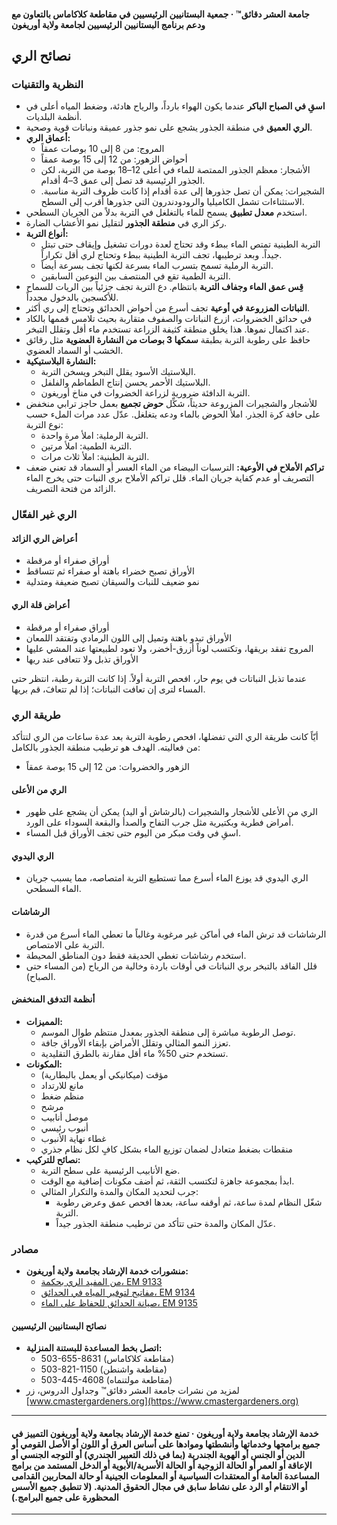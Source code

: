 #### جامعة العشر دقائق™ · جمعية البستانيين الرئيسيين في مقاطعة كلاكاماس بالتعاون مع ودعم برنامج البستانيين الرئيسيين لجامعة ولاية أوريغون

## نصائح الري

### النظرية والتقنيات

- **اسقِ في الصباح الباكر** عندما يكون الهواء بارداً، والرياح هادئة، وضغط المياه أعلى في أنظمة البلديات.
- **الري العميق** في منطقة الجذور يشجع على نمو جذور عميقة ونباتات قوية وصحية.
- **أعماق الري:**
  - المروج: من 8 إلى 10 بوصات عمقاً
  - أحواض الزهور: من 12 إلى 15 بوصة عمقاً
  - الأشجار: معظم الجذور الممتصة للماء في أعلى 12–18 بوصة من التربة، لكن الجذور الرئيسية قد تصل إلى عمق 3–4 أقدام.
  - الشجيرات: يمكن أن تصل جذورها إلى عدة أقدام إذا كانت ظروف التربة مناسبة. الاستثناءات تشمل الكاميليا والرودودندرون التي جذورها أقرب إلى السطح.
- استخدم **معدل تطبيق** يسمح للماء بالتغلغل في التربة بدلاً من الجريان السطحي.
- ركز الري في **منطقة الجذور** لتقليل نمو الأعشاب الضارة.
- **أنواع التربة:**
  - التربة الطينية تمتص الماء ببطء وقد تحتاج لعدة دورات تشغيل وإيقاف حتى تبتل جيداً. وبعد ترطيبها، تجف التربة الطينية ببطء وتحتاج لري أقل تكراراً.
  - التربة الرملية تسمح بتسرب الماء بسرعة لكنها تجف بسرعة أيضاً.
  - التربة الطمية تقع في المنتصف بين النوعين السابقين.
- **قِس عمق الماء وجفاف التربة** بانتظام. دع التربة تجف جزئياً بين الريات للسماح للأكسجين بالدخول مجدداً.
- **النباتات المزروعة في أوعية** تجف أسرع من أحواض الحدائق وتحتاج إلى ري أكثر.
- في حدائق الخضروات، ازرع النباتات والصفوف متقاربة بحيث تلامس قممها بالكاد عند اكتمال نموها. هذا يخلق منطقة كثيفة الزراعة تستخدم ماء أقل وتقلل التبخر.
- حافظ على رطوبة التربة بطبقة **سمكها 3 بوصات من النشارة العضوية** مثل رقائق الخشب أو السماد العضوي.
- **النشارة البلاستيكية:**
  - البلاستيك الأسود يقلل التبخر ويسخن التربة.
  - البلاستيك الأحمر يحسن إنتاج الطماطم والفلفل.
  - التربة الدافئة ضرورية لزراعة الخضروات في مناخ أوريغون.
- للأشجار والشجيرات المزروعة حديثاً، شكِّل **حوض تجميع** بعمل حاجز ترابي منخفض على حافة كرة الجذر. املأ الحوض بالماء ودعه يتغلغل. عدّل عدد مرات الملء حسب نوع التربة:
  - التربة الرملية: املأ مرة واحدة.
  - التربة الطمية: املأ مرتين.
  - التربة الطينية: املأ ثلاث مرات.
- **تراكم الأملاح في الأوعية:** الترسبات البيضاء من الماء العسر أو السماد قد تعني ضعف التصريف أو عدم كفاية جريان الماء. قلل تراكم الأملاح بري النبات حتى يخرج الماء الزائد من فتحة التصريف.

### الري غير الفعّال

#### أعراض الري الزائد

- أوراق صفراء أو مرقطة
- الأوراق تصبح خضراء باهتة أو صفراء ثم تتساقط
- نمو ضعيف للنبات والسيقان تصبح ضعيفة ومتدلية

#### أعراض قلة الري

- أوراق صفراء أو مرقطة
- الأوراق تبدو باهتة وتميل إلى اللون الرمادي وتفتقد اللمعان
- المروج تفقد بريقها، وتكتسب لوناً أزرق-أخضر، ولا تعود لطبيعتها عند المشي عليها
- الأوراق تذبل ولا تتعافى عند ريها

عندما تذبل النباتات في يوم حار، افحص التربة أولاً. إذا كانت التربة رطبة، انتظر حتى المساء لترى إن تعافت النباتات؛ إذا لم تتعافَ، قم بريها.

### طريقة الري

أيّاً كانت طريقة الري التي تفضلها، افحص رطوبة التربة بعد عدة ساعات من الري لتتأكد من فعاليته. الهدف هو ترطيب منطقة الجذور بالكامل:

- الزهور والخضروات: من 12 إلى 15 بوصة عمقاً

#### الري من الأعلى

- الري من الأعلى للأشجار والشجيرات (بالرشاش أو اليد) يمكن أن يشجع على ظهور أمراض فطرية وبكتيرية مثل جرب التفاح والصدأ والبقعة السوداء على الورد.
- اسقِ في وقت مبكر من اليوم حتى تجف الأوراق قبل المساء.

#### الري اليدوي

- الري اليدوي قد يوزع الماء أسرع مما تستطيع التربة امتصاصه، مما يسبب جريان الماء السطحي.

#### الرشاشات

- الرشاشات قد ترش الماء في أماكن غير مرغوبة وغالباً ما تعطي الماء أسرع من قدرة التربة على الامتصاص.
- استخدم رشاشات تغطي الحديقة فقط دون المناطق المحيطة.
- قلل الفاقد بالتبخر بري النباتات في أوقات باردة وخالية من الرياح (من المساء حتى الصباح).

#### أنظمة التدفق المنخفض

- **المميزات:**
  - توصل الرطوبة مباشرة إلى منطقة الجذور بمعدل منتظم طوال الموسم.
  - تعزز النمو المثالي وتقلل الأمراض بإبقاء الأوراق جافة.
  - تستخدم حتى 50% ماء أقل مقارنة بالطرق التقليدية.
- **المكونات:**
  - مؤقت (ميكانيكي أو يعمل بالبطارية)
  - مانع للارتداد
  - منظم ضغط
  - مرشح
  - موصل أنابيب
  - أنبوب رئيسي
  - غطاء نهاية الأنبوب
  - منقطات بضغط متعادل لضمان توزيع الماء بشكل كافٍ لكل نظام جذري
- **نصائح للتركيب:**
  - ضع الأنابيب الرئيسية على سطح التربة.
  - ابدأ بمجموعة جاهزة لتكتسب الثقة، ثم أضف مكونات إضافية مع الوقت.
  - جرب لتحديد المكان والمدة والتكرار المثالي:
    - شغّل النظام لمدة ساعة، ثم أوقفه ساعة، بعدها افحص عمق وعرض رطوبة التربة.
    - عدّل المكان والمدة حتى تتأكد من ترطيب منطقة الجذور جيداً.

### مصادر

- **منشورات خدمة الإرشاد بجامعة ولاية أوريغون:**
  - [من المفيد الري بحكمة، EM 9133](https://catalog.extension.oregonstate.edu/)
  - [مفاتيح لتوفير المياه في الحدائق، EM 9134](https://catalog.extension.oregonstate.edu/)
  - [صيانة الحدائق للحفاظ على الماء، EM 9135](https://catalog.extension.oregonstate.edu/)

#### نصائح البستانيين الرئيسيين

- **اتصل بخط المساعدة للبستنة المنزلية:**
  - 503-655-8631 (مقاطعة كلاكاماس)
  - 503-821-1150 (مقاطعة واشنطن)
  - 503-445-4608 (مقاطعة مولتنماه)
- لمزيد من نشرات جامعة العشر دقائق™ وجداول الدروس، زر [www.cmastergardeners.org](https://www.cmastergardeners.org)

---

#### خدمة الإرشاد بجامعة ولاية أوريغون · تمنع خدمة الإرشاد بجامعة ولاية أوريغون التمييز في جميع برامجها وخدماتها وأنشطتها وموادها على أساس العرق أو اللون أو الأصل القومي أو الدين أو الجنس أو الهوية الجندرية (بما في ذلك التعبير الجندري) أو التوجه الجنسي أو الإعاقة أو العمر أو الحالة الزوجية أو الحالة الأسرية/الأبوية أو الدخل المستمد من برامج المساعدة العامة أو المعتقدات السياسية أو المعلومات الجينية أو حالة المحاربين القدامى أو الانتقام أو الرد على نشاط سابق في مجال الحقوق المدنية. (لا تنطبق جميع الأسس المحظورة على جميع البرامج.)
---